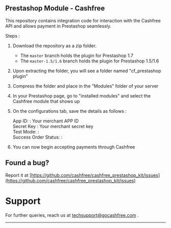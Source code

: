 ## Prestashop Module -  Cashfree

This repository contains integration code for interaction with the Cashfree API and allows payment in Prestashop seamlessly. 

Steps :

1. Download the repository as a zip folder.
    - The `master` branch holds the plugin for Prestashop 1.7
    - The `master-1.5/1.6` branch holds the plugin for Prestashop 1.5/1.6

2. Upon extracting the folder, you will see a folder named "cf_prestashop plugin"

3. Compress the folder and place in the "Modules" folder of your server

4. In your Prestashop page, go to "installed modules" and select the Cashfree module that shows up

5. On the configurations tab, save the details as follows :
    
    App ID: : Your merchant APP ID <br/>
    Secret Key : Your merchant secret key <br/>
    Test Mode: : <br/>
    Success Order Status: : <br/>
    


6. You can now begin accepting payments through Cashfree

## Found a bug?

Report it at [https://github.com/cashfree/cashfree_prestashop_kit/issues](https://github.com/cashfree/cashfree_prestashop_kit/issues)

# Support

For further queries, reach us at techsupport@gocashfree.com .

********************************************************************************** 
